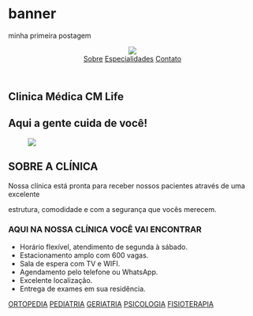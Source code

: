 # banner
minha primeira postagem
<!DOCTYPE html>
<html lang="pt-br">
    <head>
        <meta charset="UTF-8">
        <meta name="viewport" content="width=device-width initial-scale=1.0">
        <link rel="stylesheet" href="clinica.css">
        <link href="https://fonts.googleapis.com/
        css2?family=Source+Sans+Pro:ital,wght@0,200;0,300;0,400;0,600;0,700;0,900;1,200;1,300;1,400;1,600;1,700;1,900&display=swap"
        rel="stylesheet">
        <title>CLINICA CM Life - home</title>
    </head>
    <body>
        <header>
<div class="topo">
    <nav>
        <img src="../imagens/logo.png">
    </nav>
    <nav class="topo-links">
        <a href="#sobre">Sobre</a>
        <a href="#especialidades">Especialidades</a>
        <a href="tel:5511918491371">Contato</a>
    </nav>
</div>
        </header>
        <div>
        <main>
            <section class="principal">
                <h1>Clinica Médica CM Life</h1>
                <h2>Aqui a gente cuida de você!</h2>
            </section>
        </main>
        <div class="sobre" id="sobre">
          <figure>
            <img src="../imagens/medico.jpg">
          </figure>
          <div class="texto">
          <h2>SOBRE A CLÍNICA</h2>
          <p>Nossa clínica está pronta para receber nossos pacientes através de uma excelente</p>
            <p>estrutura, comodidade e com a segurança que vocês merecem.</p>
          </div>
              <h3>AQUI NA NOSSA CLÍNICA VOCÊ VAI ENCONTRAR</h3>
            <ul>
                <li>Horário flexível, atendimento de segunda à sábado.</li>
                <li>Estacionamento amplo com 600 vagas.</li>
                <li>Sala de espera com TV e WIFI.</li>
                <li>Agendamento pelo telefone ou WhatsApp.</li>
                <li>Excelente localização.</li>
                <li>Entrega de exames em sua residência.</li>
            </ul>
        </div>
        </div>
        <div class="rodape">
        <footer>
            <nav id="especialidades" class="rolink">
                <a href="page2.html">ORTOPEDIA</a>
                <a href="#">PEDIATRIA</a>
                <a href="#">GERIATRIA</a>
                <a href="#">PSICOLOGIA</a>
                <a href="#">FISIOTERAPIA</a>
            </nav>
        </footer>
        </div> 
    </body>
</html>

